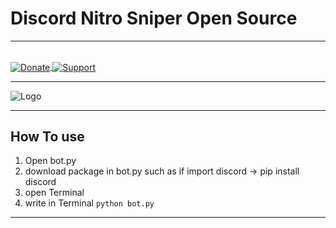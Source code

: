 # Discord Nitro Sniper Open Source
<hr>
<br>
<a href="https://paypal.me/BeamKunGzMARK"> <img src="https://img.shields.io/badge/Paypal-Donate!-%2300457C.svg?logo=paypal&style=for-the-badge" align="center" alt="Donate">
</a>
<a href="https://discord.gg/K6tnscw"> <img src="https://img.shields.io/discord/715596368416210944.svg?colorB=Blue&logo=discord&label=Support&style=for-the-badge" align="center" alt="Support" >
</a>

<hr>
<img src="https://i.gyazo.com/978735fb13a4d9225fe2350e26376714.png" align="center" alt="Logo">
<hr>

## How To use

1. Open bot.py
2. download package in bot.py such as if import discord -> pip install discord 
3. open Terminal
4. write in Terminal `python bot.py`

<hr>



